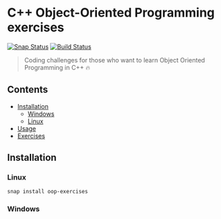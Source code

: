 # C++ Object-Oriented Programming exercises
[![Snap Status](https://build.snapcraft.io/badge/kerolloz/oop-exercises.svg)](https://build.snapcraft.io/user/kerolloz/oop-exercises) [![Build Status](https://travis-ci.com/kerolloz/oop-exercises.svg?branch=master)](https://travis-ci.com/kerolloz/oop-exercises)
>Coding challenges for those who want to learn Object Oriented Programming in C++ :fire:

## Contents
- [Installation](#installation)
  - [Windows](#windows)
  - [Linux](#linux)
- [Usage](#usage)
- [Exercises](/exercises)

## Installation
### Linux
`snap install oop-exercises`
### Windows



